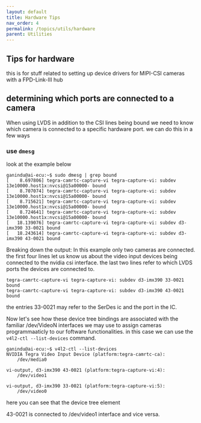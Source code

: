 ```yaml
---
layout: default
title: Hardware Tips
nav_order: 4
permalink: /topics/utils/hardware
parent: Utilities
---
```


## Tips for hardware
this is for stuff related to setting up device drivers for MIPI-CSI cameras with a FPD-Link-III hub 

## determining which ports are connected to a camera 

When using LVDS in addition to the CSI lines being bound we need to know which camera is connected to a specific hardware port. 
we can do this in a few ways 

### use `dmesg`

look at the example below 

```
ganindu@ai-ecu:~$ sudo dmesg | grep bound
[    8.697806] tegra-camrtc-capture-vi tegra-capture-vi: subdev 13e10000.host1x:nvcsi@15a00000- bound
[    8.707074] tegra-camrtc-capture-vi tegra-capture-vi: subdev 13e10000.host1x:nvcsi@15a00000- bound
[    8.715621] tegra-camrtc-capture-vi tegra-capture-vi: subdev 13e10000.host1x:nvcsi@15a00000- bound
[    8.724641] tegra-camrtc-capture-vi tegra-capture-vi: subdev 13e10000.host1x:nvcsi@15a00000- bound
[   18.139076] tegra-camrtc-capture-vi tegra-capture-vi: subdev d3-imx390 33-0021 bound
[   18.243614] tegra-camrtc-capture-vi tegra-capture-vi: subdev d3-imx390 43-0021 bound
```

Breaking down the output: In this example only two cameras are connected. the first four lines let us know us about the video input devices being connected to the nvidia csi interface.
the last two lines refer to which LVDS ports the devices are connected to. 

```
tegra-camrtc-capture-vi tegra-capture-vi: subdev d3-imx390 33-0021 bound
tegra-camrtc-capture-vi tegra-capture-vi: subdev d3-imx390 43-0021 bound
```

the entries 33-0021 may refer to the SerDes ic and the port in the IC.  

Now let's see how these device tree bindings are associated with the familiar /dev/VideoN interfaces we may use to assign cameras programmaaticly to our foftware functionalities. in this case we can use the `v4l2-ctl --list-devices` command.


```
ganindu@ai-ecu:~$ v4l2-ctl --list-devices
NVIDIA Tegra Video Input Device (platform:tegra-camrtc-ca):
	/dev/media0

vi-output, d3-imx390 43-0021 (platform:tegra-capture-vi:4):
	/dev/video1

vi-output, d3-imx390 33-0021 (platform:tegra-capture-vi:5):
	/dev/video0

```

here you can see that the device tree element

43-0021 is connected to /dev/video1 interface and vice versa. 






